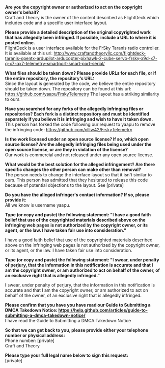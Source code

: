 **Are you the copyright owner or authorized to act on the copyright owner's behalf?**  
Craft and Theory is the owner of the content described as FlightDeck which includes code and a specific user interface layout.

**Please provide a detailed description of the original copyrighted work that has allegedly been infringed. If possible, include a URL to where it is posted online.**  
FlightDeck is a user interface available for the FrSky Taranis radio controller. It is available at this url: http://www.craftandtheoryllc.com/flightdeck-taranis-opentx-ardupilot-arducopter-pixhawk-2-cube-servo-frsky-x9d-x7-q-x7-qx7-telemetry-smartport-smart-port-serial/

**What files should be taken down? Please provide URLs for each file, or if the entire repository, the repository's URL:**  
Since the layout is generated by the code, we believe the entire repository should be taken down. The repository can be found at this url: https://github.com/yaapu/FrskyTelemetry
The layout has a striking similarity to ours.

**Have you searched for any forks of the allegedly infringing files or repositories? Each fork is a distinct repository and must be identified separately if you believe it is infringing and wish to have it taken down.**  
This person has forked the code following our request to yaapu to remove the infringing code: https://github.com/olliw42/FrskyTelemetry

**Is the work licensed under an open source license? If so, which open source license? Are the allegedly infringing files being used under the open source license, or are they in violation of the license?**  
Our work is commercial and not released under any open source license.

**What would be the best solution for the alleged infringement? Are there specific changes the other person can make other than removal?**  
The person needs to change the interface layout so that it isn't similar to ours. This person has admitted that they hesitated to release this code because of potential objections to the layout. See [private]  

**Do you have the alleged infringer's contact information? If so, please provide it:**  
All we know is username yaapu.

**Type (or copy and paste) the following statement: "I have a good faith belief that use of the copyrighted materials described above on the infringing web pages is not authorized by the copyright owner, or its agent, or the law. I have taken fair use into consideration."**

I have a good faith belief that use of the copyrighted materials described above on the infringing web pages is not authorized by the copyright owner, or its agent, or the law. I have taken fair use into consideration.

**Type (or copy and paste) the following statement: "I swear, under penalty of perjury, that the information in this notification is accurate and that I am the copyright owner, or am authorized to act on behalf of the owner, of an exclusive right that is allegedly infringed."**  

I swear, under penalty of perjury, that the information in this notification is accurate and that I am the copyright owner, or am authorized to act on behalf of the owner, of an exclusive right that is allegedly infringed.

**Please confirm that you have you have read our Guide to Submitting a DMCA Takedown Notice: https://help.github.com/articles/guide-to-submitting-a-dmca-takedown-notice/**  
I have read the Guide to Submitting a DMCA Takedown Notice

**So that we can get back to you, please provide either your telephone number or physical address:**  
Phone number: [private]  
Craft and Theory

**Please type your full legal name below to sign this request:**  
[private]

